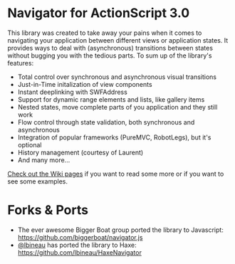 # Navigator for ActionScript 3.0

This library was created to take away your pains when it comes to navigating your application between different views or application states. It provides ways to deal with (asynchronous) transitions between states without bugging you with the tedious parts. To sum up of the library's features:

*	Total control over synchronous and asynchronous visual transitions
*	Just-in-Time initalization of view components
*	Instant deeplinking with SWFAddress
*	Support for dynamic range elements and lists, like gallery items
*	Nested states, move complete parts of you application and they still work
*	Flow control through state validation, both synchronous and asynchronous
*	Integration of popular frameworks (PureMVC, RobotLegs), but it's optional
*	History management (courtesy of Laurent)
*	And many more...

[Check out the Wiki pages](https://github.com/epologee/navigator-as3/wiki) if you want to read some more or if you want to see some examples.

# Forks & Ports

* The ever awesome Bigger Boat group ported the library to Javascript: https://github.com/biggerboat/navigator.js
*	[@lbineau](http://twitter.com/lbineau) has ported the library to Haxe: https://github.com/lbineau/HaxeNavigator
